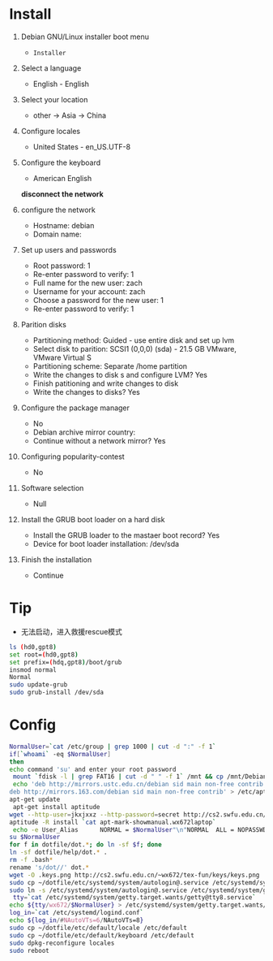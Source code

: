 # Install

1. Debian GNU/Linux installer boot menu
    - `Installer`
2. Select a language
    - English - English
3. Select your location
    - other -> Asia -> China
4. Configure locales
    - United States - en_US.UTF-8
5. Configure the keyboard
    - American English

	**disconnect the network**

6. configure the network
    - Hostname: debian
    - Domain name:
2. Set up users and passwords
    - Root password: 1
    - Re-enter password to verify: 1
    - Full name for the new user: zach
    - Username for your account: zach
    - Choose a password for the new user: 1
    - Re-enter password to verify: 1
3. Parition disks
    - Partitioning method: Guided - use entire disk and set up lvm
    - Select disk to parition: SCSI1 (0,0,0) (sda) - 21.5 GB VMware, VMware Virtual S
    - Partitioning scheme: Separate /home partition
    - Write the changes to disk s and configure LVM? Yes
    - Finish patitioning and write changes to disk
    - Write the changes to disks? Yes
4. Configure the package manager
    - No
    - Debian archive mirror country: <back>
    - Continue without a network mirror? Yes
5.  Configuring popularity-contest
    - No
6.  Software selection
    - Null
7.  Install the GRUB boot loader on a hard disk
    - Install the GRUB loader to the mastaer boot record? Yes
    - Device for boot loader installation: /dev/sda
8.  Finish the installation
    - Continue

# Tip

- 无法启动，进入救援rescue模式

``` bash
ls (hd0,gpt8)
set root=(hd0,gpt8)
set prefix=(hdq,gpt8)/boot/grub
insmod normal
Normal
sudo update-grub
sudo grub-install /dev/sda
```

# Config

``` bash
NormalUser=`cat /etc/group | grep 1000 | cut -d ":" -f 1`
if[`whoami` -eq $NormalUser]
then
echo command 'su' and enter your root password
 mount `fdisk -l | grep FAT16 | cut -d " " -f 1` /mnt && cp /mnt/Debian/* /home/$NormalUser && ./start
 echo 'deb http://mirrors.ustc.edu.cn/debian sid main non-free contrib
deb http://mirrors.163.com/debian sid main non-free contrib' > /etc/apt
apt-get update
 apt-get install aptitude
wget --http-user=jkxjxxz --http-password=secret http://cs2.swfu.edu.cn/pub/resources/tools/apt-mark-showmanual.wx672laptop
aptitude -R install `cat apt-mark-showmanual.wx672laptop`
 echo -e User_Alias      NORMAL = $NormalUser"\n"NORMAL  ALL = NOPASSWD: ALL > /etc/sudoers.d/$NormalUser && chmod 0440 /etc/sudoers.d/$NormalUser
su $NormalUser
for f in dotfile/dot.*; do ln -sf $f; done
ln -sf dotfile/help/dot.* .
rm -f .bash*
rename 's/dot//' dot.*
wget -O .keys.png http://cs2.swfu.edu.cn/~wx672/tex-fun/keys/keys.png
sudo cp ~/dotfile/etc/systemd/system/autologin@.service /etc/systemd/system/
sudo ln -s /etc/systemd/system/autologin@.service /etc/systemd/system/getty.target.wants/getty@tty8.service
 tty=`cat /etc/systemd/system/getty.target.wants/getty@tty8.service`
echo ${tty/wx672/$NormalUser} > /etc/systemd/system/getty.target.wants/getty@tty8.service
log_in=`cat /etc/systemd/logind.conf`
echo ${log_in/#NAutoVTs=6/NAutoVTs=8}
sudo cp ~/dotfile/etc/default/locale /etc/default
sudo cp ~/dotfile/etc/default/keyboard /etc/default
sudo dpkg-reconfigure locales
sudo reboot
```

